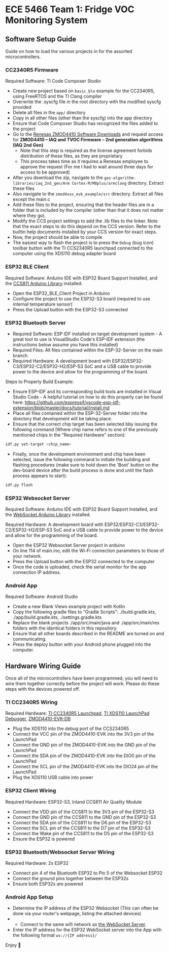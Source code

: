 # ECE 5466 Team 1: Fridge VOC Monitoring System

## Software Setup Guide

Guide on how to load the various projects in for the assorted microcontrollers.

### CC2340R5 Firmware

Required Software: TI Code Composer Studio

* Create new project based on `basic_ble` example for the CC2340R5, using FreeRTOS and the TI Clang compiler
* Overwrite the .syscfg file in the root directory with the modified syscfg provided
* Delete all files in the `app/` directory
* Copy in all other files (other than the syscfg) into the app directory
* Ensure that Code Composer Studio has recognized the files added to the project
* Go to the [Renesas ZMOD4410 Software Downloads](https://www.renesas.com/us/en/products/sensor-products/environmental-sensors/metal-oxide-gas-sensors/zmod4410-firmware-configurable-indoor-air-quality-iaq-sensor-embedded-artificial-intelligence-ai#design_development) and request access for **ZMOD4410 – IAQ and TVOC Firmware – 2nd generation algorithms (IAQ 2nd Gen)**
  * Note that this step is required as the license agreement forbids distribution of these files, as they are proprietary
  * This process takes time as it requires a Renesas employee to approve the request (For me I had to wait around three days for access to be approved)
* After you download the zip, navigate to the `gas-algorithm-libraries/iaq_2nd_gen/Arm Cortex-M/M0plus/armclang` directory. Extract these files
* Also navigate to the `zmod4xxx_evk_example/src` directory. Extract all files except the main.c
* Add these files to the project, ensuring that the header files are in a folder that is included by the compiler (other than that it does not matter where they go).
* Modify the CCS project settings to add the .lib files to the linker. Note that the exact steps to do this depend on the CCS version. Refer to the builtin help documents installed by your CCS version for exact steps.
* Now, the project should be able to compile
* The easiest way to flash the project is to press the `Debug` (bug icon) toolbar button with the TI CCS2340R5 launchpad connected to the computer using the XDS110 debug adapter board

### ESP32 BLE Client

Required Software: Arduino IDE with ESP32 Board Support Installed, and the [CCS811 Arduino Library](https://github.com/maarten-pennings/CCS811) installed.

* Open the ESP32_BLE_Client Project in Arduino
* Configure the project to use the ESP32-S3 board (required to use internal temperature sensor)
* Press the Upload button with the ESP32-S3 connected

### ESP32 Bluetooth Server

* Required Software: ESP IDF installed on target development system
                      - A great tool to use is VisualStudio Code's ESP-IDF extension (the instructions below assume you have this installed)
* Required Files: All files contained within the ESP-32-Server on the main branch
* Required Hardware: A development board with ESP32/ESP32-C3/ESP32-C2/ESP32-H2/ESP-S3 SoC
                   and a USB cable to provide power to the device and allow for the programming of the board.

Steps to Properly Build Example:

* Ensure ESP-IDF and its corresponding build tools are installed in Visual Studio Code
      - A helpful tutorial on how to do this properly can be found here: <https://github.com/espressif/vscode-esp-idf-extension/blob/master/docs/tutorial/install.md>
* Place all files contained within the ESP-32-Server folder into the directory that development will be taking place.
* Ensure that the correct chip target has been selected bby issuing the following command (Where chip name refers to one of the previously mentioned chips in the "Required Hardware" section):

```bash
idf.py set-target <chip_name>
```

* Finally, once the development environment and chip have been selected, issue the following command to initiate the building and flashing procedures (make sure to hold down the 'Boot' button on the dev-board device after the build process is done and until the flash process appears to start):

```bash
idf.py flash
```

### ESP32 Websocket Server

Required Software: Arduino IDE with ESP32 Board Support Installed, and the [WebSocket Arduino Library](https://github.com/Links2004/arduinoWebSockets) installed.

Required Hardware: A development board with ESP32/ESP32-C3/ESP32-C2/ESP32-H2/ESP-S3 SoC
                   and a USB cable to provide power to the device and allow for the programming of the board.

* Open the ESP32 Websocket Server project in arduino
* On line 114 of main.ino, edit the Wi-Fi connection parameters to those of your network.
* Press the Upload button with the ESP32 connected to the computer
* Once the code is uploaded, check the serial monitor for the app connection IP address.

### Android App

Required Software: Android Studio

* Create a new Blank Views example project with Kotlin
* Copy the following gradle files to "Gradle Scripts": ./build.gradle.kts, ./app/build.gradle.kts, ./settings.gradle.kts
* Replace the blank projects ./app/src/main/java and ./app/src/main/res folders with the identical folders in this repository.
* Ensure that all other boards described in the README are turned on and communicating.
* Press the deploy button with your Android phone plugged into the computer.

## Hardware Wiring Guide

Once all of the microcontrollers have been programmed, you will need to wire them together correctly before the project will work. Please do these steps with the devices powered off.

### TI CC2340R5 Wiring

Required Hardware: [TI CC2340R5 Launchpad](https://www.ti.com/tool/LP-EM-CC2340R5), [TI XDS110 LaunchPad Debugger](https://www.ti.com/tool/LP-XDS110), [ZMOD4410-EVK-DB](https://www.digikey.com/en/products/detail/renesas-electronics-corporation/ZMOD4410-EVK-DB/14010939)

* Plug the XDS110 into the debug port of the CCS2340R5
* Connect the VCC pin of the ZMOD4410-EVK into the 3V3 pin of the LaunchPad
* Connect the GND pin of the ZMOD4410-EVK into the GND pin of the LaunchPad
* Connect the SDA pin of the ZMOD4410-EVK into the DIO0 pin of the LaunchPad
* Connect the SCL pin of the ZMOD4410-EVK into the DIO24 pin of the LaunchPad
* Plug the XDS110 USB cable into power

### ESP32 Client Wiring

Required Hardware: ESP32-S3, Inland CCS811 Air Quality Module

* Connect the VDD pin of the CCS811 to the 3V3 pin of the ESP32-S3
* Connect the GND pin of the CCS811 to the GND pin of the ESP32-S3
* Connect the SDA pin of the CCS811 to the D6 pin of the ESP32-S3
* Connect the SCL pin of the CCS811 to the D7 pin of the ESP32-S3
* Connect the Wake pin of the CCS811 to the D5 pin of the ESP32-S3
* Ensure the ESP32 is powered

### ESP32 Bluetooth/Websocket Server Wiring

Required Hardware: 2x ESP32

* Connect pin 4 of the Bluetooth ESP32 to Pin 5 of the Websocket ESP32
* Connect the ground pins together between the ESP32s
* Ensure both ESP32s are powered

### Android App Setup

* Determine the IP address of the ESP32 Websocket (This can often be done via your router's webpage, listing the attached devices)
* * Connect to the same wifi network as [the WebSocket Server](#esp32-websocket-server).
* Enter the IP address for the ESP32 WebSocket server into the App with the following format ```ws://{IP address}/```

Enjoy 🎉
